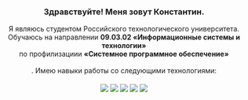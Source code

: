 <h3 align="center">
  Здравствуйте! Меня зовут Константин.<br>
</h3>
<div align="center">
  Я являюсь студентом Российского технологического университета.<br>
  Обучаюсь на направлении <strong>09.03.02 «Информационные системы и технологии»</strong><br> 
  по профилизациии <strong>«Системное программное обеспечение»</strong><br><br>.
  Имею навыки работы со следующими технологиями:<br><br>
  <img align="center" src="https://img.shields.io/badge/java-%23ED8B00.svg?style=for-the-badge&logo=openjdk&logoColor=white">
  <img align="center" src="https://img.shields.io/badge/c++-%2300599C.svg?style=for-the-badge&logo=c%2B%2B&logoColor=white">
  <img align="center" src="https://img.shields.io/badge/-Arduino-00979D?style=for-the-badge&logo=Arduino&logoColor=white">
  <img align="center" src="https://img.shields.io/badge/postgres-%23316192.svg?style=for-the-badge&logo=postgresql&logoColor=white">
  <img align="center" src="https://img.shields.io/badge/Linux-FCC624?style=for-the-badge&logo=linux&logoColor=black">
</div>
